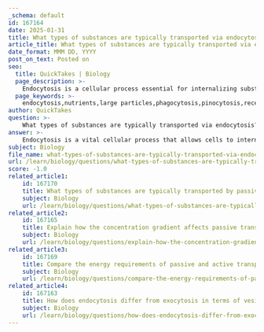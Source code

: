 ```yaml
---
_schema: default
id: 167164
date: 2025-01-31
title: What types of substances are typically transported via endocytosis?
article_title: What types of substances are typically transported via endocytosis?
date_format: MMM DD, YYYY
post_on_text: Posted on
seo:
  title: QuickTakes | Biology
  page_description: >-
    Endocytosis is a cellular process essential for internalizing substances from the environment, including nutrients, large particles, fluids, specific molecules, and pathogens.
  page_keywords: >-
    endocytosis,nutrients,large particles,phagocytosis,pinocytosis,receptor-mediated endocytosis,viruses,pathogens,cellular process,immune response,homeostasis
author: QuickTakes
question: >-
    What types of substances are typically transported via endocytosis?
answer: >-
    Endocytosis is a vital cellular process that allows cells to internalize substances from their external environment. This mechanism is particularly important for transporting larger molecules or particles that cannot pass through the cell membrane via standard transport proteins. The types of substances typically transported via endocytosis include:\n\n1. **Nutrients**: Cells often use endocytosis to take in essential nutrients, such as glucose and amino acids, especially when they are present in low concentrations outside the cell.\n\n2. **Large Particles**: This includes the uptake of larger entities such as bacteria, dead cells, and cellular debris. This process is known as **phagocytosis** (often referred to as "cell eating"), where the cell membrane engulfs the particle, forming a vesicle called a phagosome.\n\n3. **Fluids**: In a process known as **pinocytosis** (or "cell drinking"), cells can take in extracellular fluid along with dissolved solutes. This allows for the uptake of small molecules and nutrients in a bulk manner.\n\n4. **Specific Molecules**: Through **receptor-mediated endocytosis**, cells can selectively internalize specific molecules (like hormones or growth factors) that bind to receptors on the cell surface. This process is highly efficient and allows cells to concentrate specific substances from the extracellular environment.\n\n5. **Viruses and Pathogens**: Some cells can also internalize viruses and other pathogens through endocytosis, which can be part of the immune response or, conversely, a mechanism for infection.\n\nOverall, endocytosis is crucial for various cellular functions, including nutrient uptake, immune responses, and the regulation of cell signaling. It enables cells to maintain homeostasis and interact effectively with their environment.
subject: Biology
file_name: what-types-of-substances-are-typically-transported-via-endocytosis.md
url: /learn/biology/questions/what-types-of-substances-are-typically-transported-via-endocytosis
score: -1.0
related_article1:
    id: 167170
    title: What types of substances are typically transported by passive transport methods?
    subject: Biology
    url: /learn/biology/questions/what-types-of-substances-are-typically-transported-by-passive-transport-methods
related_article2:
    id: 167165
    title: Explain how the concentration gradient affects passive transport.
    subject: Biology
    url: /learn/biology/questions/explain-how-the-concentration-gradient-affects-passive-transport
related_article3:
    id: 167169
    title: Compare the energy requirements of passive and active transport methods.
    subject: Biology
    url: /learn/biology/questions/compare-the-energy-requirements-of-passive-and-active-transport-methods
related_article4:
    id: 167163
    title: How does endocytosis differ from exocytosis in terms of vesicle formation and substance transport?
    subject: Biology
    url: /learn/biology/questions/how-does-endocytosis-differ-from-exocytosis-in-terms-of-vesicle-formation-and-substance-transport
---
```


&nbsp;